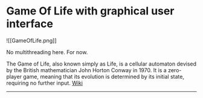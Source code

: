 # Game Of Life with graphical user interface

![[GameOfLife.png]]

No multithreading here. For now.

The Game of Life, also known simply as Life, is a cellular automaton devised by the British mathematician John Horton Conway in 1970. It is a zero-player game, meaning that its evolution is determined by its initial state, requiring no further input.
[Wiki](https://en.wikipedia.org/wiki/Conway%27s_Game_of_Life)

---
